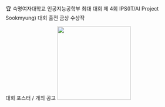 🏆 숙명여자대학교 인공지능공학부 최대 대회 제 4회 IPS(IT/AI Project Sookmyung) 대회 출전 금상 수상작

대회 포스터 / 개최 공고
<img src="https://github.com/user-attachments/assets/206ffff2-cafc-4671-9987-85b6faa75ba0" width="200"/>
